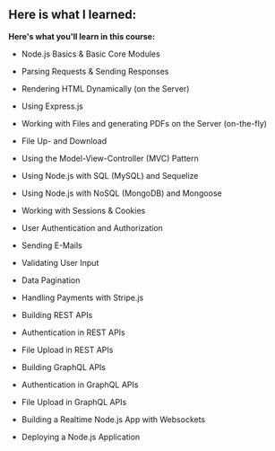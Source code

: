## Here is what I learned:
**Here's what you'll learn in this course:**

- Node.js Basics & Basic Core Modules

- Parsing Requests & Sending Responses

- Rendering HTML Dynamically (on the Server)

- Using Express.js

- Working with Files and generating PDFs on the Server (on-the-fly)

- File Up- and Download

- Using the Model-View-Controller (MVC) Pattern

- Using Node.js with SQL (MySQL) and Sequelize

- Using Node.js with NoSQL (MongoDB) and Mongoose

- Working with Sessions & Cookies

- User Authentication and Authorization

- Sending E-Mails

- Validating User Input

- Data Pagination

- Handling Payments with Stripe.js

- Building REST APIs

- Authentication in REST APIs

- File Upload in REST APIs

- Building GraphQL APIs

- Authentication in GraphQL APIs

- File Upload in GraphQL APIs

- Building a Realtime Node.js App with Websockets

- Deploying a Node.js Application